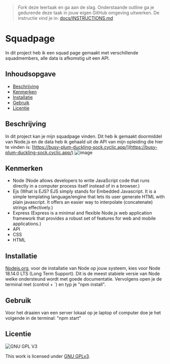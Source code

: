 > _Fork_ deze leertaak en ga aan de slag. Onderstaande outline ga je gedurende deze taak in jouw eigen GitHub omgeving uitwerken. De instructie vind je in: [docs/INSTRUCTIONS.md](docs/INSTRUCTIONS.md)

# Squadpage
In dit project heb ik een squad page gemaakt met verschillende squadmembers, alle data is afkomstig uit een API.

## Inhoudsopgave

  * [Beschrijving](#beschrijving)
  * [Kenmerken](#kenmerken)
  * [Installatie](#installatie)
  * [Gebruik](#gebruik)
  * [Licentie](#licentie)

## Beschrijving
In dit project kan je mijn squadpage vinden. Dit heb ik gemaakt doormiddel van Node.js en de data heb ik gehaald uit de API van mijn opleiding die hier te vinden is: [https://busy-plum-duckling-sock.cyclic.app/](https://busy-plum-duckling-sock.cyclic.app/)
![image](https://github.com/FouadTaissate/connect-your-tribe-squad-page/assets/112860051/00dea053-ce00-4d7d-92c3-1a93a2e432ad)


## Kenmerken
* Node (Node allows developers to write JavaScript code that runs directly in a computer process itself instead of in a browser.)
* Ejs (What is EJS? EJS simply stands for Embedded Javascript. It is a simple templating language/engine that lets its user generate HTML with plain javascript. It offers an easier way to interpolate (concatenate) strings effectively.)
* Express (Express is a minimal and flexible Node.js web application framework that provides a robust set of features for web and mobile applications.)
* API
* CSS
* HTML

## Installatie
[Nodejs.org](Nodejs.org), voor de installatie van Node op jouw systeem, kies voor Node 18.14.0 LTS (Long Term Support). Dit is de meest stabiele versie van Node welke ondersteund wordt met goede documentatie. Vervolgens open je de terminal met (control + `) en typ je "npm install".

## Gebruik
Voor het draaien van een server lokaal op je laptop of computer doe je het volgende in de terminal: "npm start"

## Licentie

![GNU GPL V3](https://www.gnu.org/graphics/gplv3-127x51.png)

This work is licensed under [GNU GPLv3](./LICENSE).
